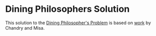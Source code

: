 Dining Philosophers Solution
============================

This solution to the [Dining Philosopher's Problem] is based on [work] by Chandry
and Misa.

  [work]: http://dl.acm.org/citation.cfm?id=1804
  [Dining Philosopher's Problem]: http://dl.acm.org/citation.cfm?id=1804
